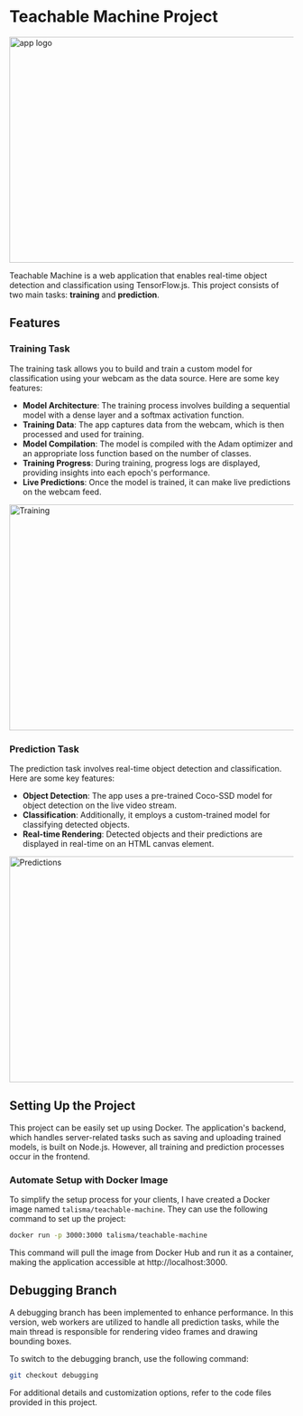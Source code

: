 # Teachable Machine Project

<img src="./sever/public/assets/favicon.png" alt="app logo" width="600" height="400">

Teachable Machine is a web application that enables real-time object detection and classification using TensorFlow.js. This project consists of two main tasks: **training** and **prediction**.

## Features

### Training Task
The training task allows you to build and train a custom model for classification using your webcam as the data source. Here are some key features:

- **Model Architecture**: The training process involves building a sequential model with a dense layer and a softmax activation function.
- **Training Data**: The app captures data from the webcam, which is then processed and used for training.
- **Model Compilation**: The model is compiled with the Adam optimizer and an appropriate loss function based on the number of classes.
- **Training Progress**: During training, progress logs are displayed, providing insights into each epoch's performance.
- **Live Predictions**: Once the model is trained, it can make live predictions on the webcam feed.

<img src="./sever/public/assets/train.gif" alt="Training" width="600" height="400">

### Prediction Task
The prediction task involves real-time object detection and classification. Here are some key features:

- **Object Detection**: The app uses a pre-trained Coco-SSD model for object detection on the live video stream.
- **Classification**: Additionally, it employs a custom-trained model for classifying detected objects.
- **Real-time Rendering**: Detected objects and their predictions are displayed in real-time on an HTML canvas element.

<img src="./sever/public/assets/predictions.gif" alt="Predictions" width="600" height="400">

## Setting Up the Project

This project can be easily set up using Docker. The application's backend, which handles server-related tasks such as saving and uploading trained models, is built on Node.js. However, all training and prediction processes occur in the frontend.

### Automate Setup with Docker Image

To simplify the setup process for your clients, I have created a Docker image named `talisma/teachable-machine`. They can use the following command to set up the project:

```bash
docker run -p 3000:3000 talisma/teachable-machine
```
This command will pull the image from Docker Hub and run it as a container, making the application accessible at http://localhost:3000.

## Debugging Branch

A debugging branch has been implemented to enhance performance. In this version, web workers are utilized to handle all prediction tasks, while the main thread is responsible for rendering video frames and drawing bounding boxes.

To switch to the debugging branch, use the following command:

```bash
git checkout debugging
```
For additional details and customization options, refer to the code files provided in this project.